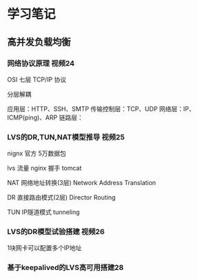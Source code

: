 # 学习笔记

## 高并发负载均衡

### 网络协议原理 视频24

OSI 七层
TCP/IP 协议

分层解耦

应用层：HTTP、SSH、SMTP
传输控制层：TCP、UDP
网络层：IP、ICMP(ping)、ARP
链路层：





### LVS的DR,TUN,NAT模型推导 视频25


nignx 官方 5万数据包

lvs 流量
nginx 握手
tomcat

NAT 网络地址转换(3层) Network Address Translation

DR 直接路由模式(2层) Director Routing

TUN IP隧道模式 tunneling

### LVS的DR模型试验搭建 视频26

1块网卡可以配置多个IP地址

### 基于keepalived的LVS高可用搭建28
